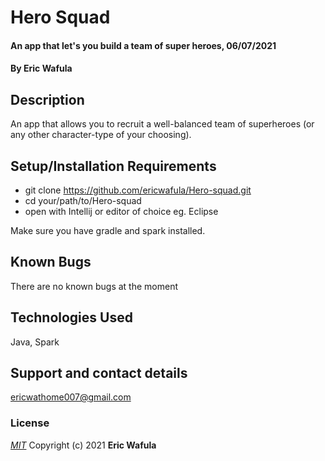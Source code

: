 # Hero Squad
#### An app that let's you build a team of super heroes, 06/07/2021
#### By **Eric Wafula**
## Description
An app that allows you to recruit a well-balanced team of superheroes (or any other character-type of your choosing).
## Setup/Installation Requirements
* git clone https://github.com/ericwafula/Hero-squad.git
* cd your/path/to/Hero-squad
* open with Intellij or editor of choice eg. Eclipse

Make sure you have gradle and spark installed.
## Known Bugs
There are no known bugs at the moment
## Technologies Used
Java, Spark
## Support and contact details
ericwathome007@gmail.com
### License
*[MIT](license.txt)*
Copyright (c) 2021 **Eric Wafula**